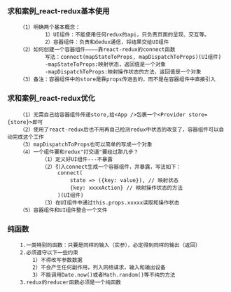 ### 求和案例_react-redux基本使用
        （1）明确两个基本概念：
                1）UI组件：不能使用任何redux的api，只负责页面的呈现、交互等。
                2）容器组件：负责和dedux通信，将结果交给UI组件
        （2）如何创建一个容器组件————靠react-redux的connect函数
                写法：connect(mapStateToProps, mapDispatchToProps)(UI组件)
                -mapStateToProps:映射状态，返回值是一个对象
                -mapDispatchToProps:映射操作状态的方法，返回值是一个对象
        （3）备注：容器组件中的store是靠props传进去的，而不是在容器组件中直接引入
        
### 求和案例_react-redux优化
        （1）无需自己给容器组件传递store,给<App />包裹一个<Provider store={store}>即可
        （2）使用了react-redux后也不用再自己检测redux中状态的改变了，容器组件可以自动完成这个工作
        （3）mapDispatchToProps也可以简单的写成一个对象
        （4）一个组件要和redux"打交道"要经过那几步？
               （1）定义好UI组件---不暴露
               （2）引入connect生成一个容器组件，并暴露，写法如下：
                    connect(
                        state => ({key: value}), // 映射状态
                        {key: xxxxAction} // 映射操作状态的方法
                    )(UI组件)
               （3）在UI组件中通过this.props.xxxxx读取和操作状态
        （5）容器组件和UI组件整合一个文件
        
### 纯函数
        1.一类特别的函数：只要是同样的输入（实参），必定得到同样的输出（返回）
        2.必须遵守以下一些约束
            1）不得改写参数数据
            2）不会产生任何副作用，列入网络请求，输入和输出设备
            3）不能调用Date.now()或者Math.random()等不纯的方法
        3.redux的reducer函数必须是一个纯函数
